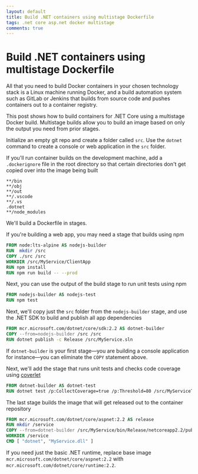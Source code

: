 ```yaml
---
layout: default
title: Build .NET containers using multistage Dockerfile
tags: .net core asp.net docker multistage
comments: true
---
```

# Build .NET containers using multistage Dockerfile

All that you need to build Docker containers in your chosen technology stack is a Linux machine running Docker, and a build automation system such as GitLab or Jenkins that builds from source code and pushes containers out to a container registry.

This post shows how to build containers for .NET Core using a multistage Docker build. Multistage builds allow you to build an image based on only the output you need from prior stages.

Initialize an empty git repo and create a folder called `src`. Use the `dotnet` command to create a console or web application in the `src` folder.

If you'll run container builds on the development machine, add a `.dockerignore` file in the root directory so that certain directories don't get copied over into the image being built

```gitignore
**/bin
**/obj
**/out
**/.vscode
**/.vs
.dotnet
**/node_modules
```

We'll build a Dockerfile in stages.

If you're building a web app, you may need a stage that builds using npm

```Dockerfile
FROM node:lts-alpine AS nodejs-builder
RUN  mkdir /src
COPY ./src /src
WORKDIR /src/MyService/ClientApp
RUN npm install
RUN npm run build -- --prod
```

Next, you can use the output of the build stage to run unit tests using npm

```Dockerfile
FROM nodejs-builder AS nodejs-test
RUN npm test
```

Next, we'll copy just the `src` folder from the `nodejs-builder` stage, and use the .NET SDK to build and publish all app dependencies

```Dockerfile
FROM mcr.microsoft.com/dotnet/core/sdk:2.2 AS dotnet-builder
COPY --from=nodejs-builder /src /src
RUN dotnet publish -c Release /src/MyService.sln
```

If `dotnet-builder` is your first stage&mdash;you are building a console application for instance&mdash;you can eliminate the `COPY` statement above.

Next, we'll add the stage that runs unit tests and checks code coverage using [coverlet](https://github.com/tonerdo/coverlet)

```Dockerfile
FROM dotnet-builder AS dotnet-test
RUN dotnet test /p:CollectCoverage=true /p:Threshold=80 /src/MyServiceTests/MyServiceTests.csproj
```

The last stage builds the image that will get released out to the container repository

```Dockerfile
FROM mcr.microsoft.com/dotnet/core/aspnet:2.2 AS release
RUN mkdir /service
COPY --from=dotnet-builder /src/MyService/bin/Release/netcoreapp2.2/publish /service
WORKDIR /service
CMD [ "dotnet", "MyService.dll" ]
```

If you need just the basic .NET runtime, replace base image `mcr.microsoft.com/dotnet/core/aspnet:2.2` with `mcr.microsoft.com/dotnet/core/runtime:2.2`.

